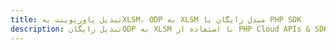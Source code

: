 ---title: تبدیل پاورپوینت بهXLSM، ODP به XLSM مبدل رایگان یا PHP SDKdescription: تبدیل رایگانODP به XLSM با استفاده از PHP Cloud APIs & SDK. همچنین اسناد Microsoft PowerPoint را در Cloud ایجاد، ویرایش و رندر کنید.---